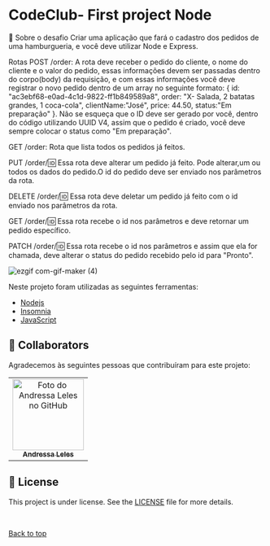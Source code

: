 # <h1>CodeClub- First project Node</h1>

🚀 Sobre o desafio
Criar uma aplicação que fará o cadastro dos pedidos de uma hamburgueria, e você deve utilizar Node e Express.

Rotas
POST /order: A rota deve receber o pedido do cliente, o nome do cliente e o valor do pedido, essas informações devem ser passadas dentro do corpo(body) da requisição, e com essas informações você deve registrar o novo pedido dentro de um array no seguinte formato: { id: "ac3ebf68-e0ad-4c1d-9822-ff1b849589a8", order: "X- Salada, 2 batatas grandes, 1 coca-cola", clientName:"José", price: 44.50, status:"Em preparação" }. Não se esqueça que o ID deve ser gerado por você, dentro do código utilizando UUID V4, assim que o pedido é criado, você deve sempre colocar o status como "Em preparação".

GET /order: Rota que lista todos os pedidos já feitos.

PUT /order/:id: Essa rota deve alterar um pedido já feito. Pode alterar,um ou todos os dados do pedido.O id do pedido deve ser enviado nos parâmetros da rota.

DELETE /order/:id: Essa rota deve deletar um pedido já feito com o id enviado nos parâmetros da rota.

GET /order/:id: Essa rota recebe o id nos parâmetros e deve retornar um pedido específico.

PATCH /order/:id: Essa rota recebe o id nos parâmetros e assim que ela for chamada, deve alterar o status do pedido recebido pelo id para "Pronto".

![ezgif com-gif-maker (4)](https://user-images.githubusercontent.com/97634107/161124227-ceea8fb4-5519-40e9-8089-54ed69c8b392.gif)

Neste projeto foram utilizadas as seguintes ferramentas:

- [Nodejs](https://developer.mozilla.org/pt-BR/docs/Learn/Server-side/Express_Nodejs/Introduction/)  
- [Insomnia](https://insomnia.rest/)  
- [JavaScript](https://developer.mozilla.org/pt-BR/docs/Web/JavaScript) 
## 🤝 Collaborators

Agradecemos às seguintes pessoas que contribuíram para este projeto:

<table>
  <tr>
    <td align="center">
      <a href="#">
        <img src="https://avatars.githubusercontent.com/u/97634107?s=400&u=3e62533020dcbde3eb6a5b33b909670337e2b2d3&v=4" width="140px;" alt="Foto do Andressa Leles no GitHub"/><br>
        <sub>
          <b>Andressa Leles</b>
        </sub>
      </a>
    </td>
    
  </tr>
</table>

## 📝 License

This project is under license. See the [LICENSE](LICENSE.md) file for more details.

&#xa0;

<a href="#top">Back to top</a>
